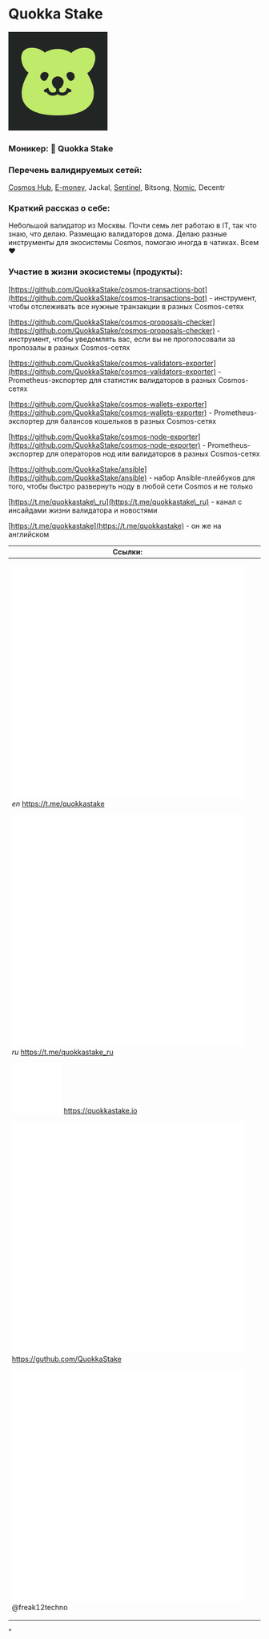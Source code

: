 # Quokka Stake

<img src="../../.gitbook/assets/image (14) (4).png" alt="" data-size="original">

### **Моникер:** 🐹 Quokka Stake

### **Перечень валидируемых сетей:**

[Cosmos Hub](../../cosmobook/cosmoshub.md), [E-money](../../cosmobook/e-money.md), Jackal, [Sentinel](../../cosmobook/sentinel.md), Bitsong, [Nomic](../../cosmobook/nomic.md), Decentr

### **Краткий рассказ о себе:**

Небольшой валидатор из Москвы. Почти семь лет работаю в IT, так что знаю, что делаю. Размещаю валидаторов дома. Делаю разные инструменты для экосистемы Cosmos, помогаю иногда в чатиках. Всем ❤️

### **Участие в жизни экосистемы (продукты):**

[https://github.com/QuokkaStake/cosmos-transactions-bot](https://github.com/QuokkaStake/cosmos-transactions-bot) - инструмент, чтобы отслеживать все нужные транзакции в разных Cosmos-сетях

[https://github.com/QuokkaStake/cosmos-proposals-checker](https://github.com/QuokkaStake/cosmos-proposals-checker) - инструмент, чтобы уведомлять вас, если вы не проголосовали за пропозалы в разных Cosmos-сетях

[https://github.com/QuokkaStake/cosmos-validators-exporter](https://github.com/QuokkaStake/cosmos-validators-exporter) - Prometheus-экспортер для статистик валидаторов в разных Cosmos-сетях

[https://github.com/QuokkaStake/cosmos-wallets-exporter](https://github.com/QuokkaStake/cosmos-wallets-exporter) - Prometheus-экспортер для балансов кошельков в разных Cosmos-сетях

[https://github.com/QuokkaStake/cosmos-node-exporter](https://github.com/QuokkaStake/cosmos-node-exporter) - Prometheus-экспортер для операторов нод или валидаторов в разных Cosmos-сетях

[https://github.com/QuokkaStake/ansible](https://github.com/QuokkaStake/ansible) - набор Ansible-плейбуков для того, чтобы быстро развернуть ноду в любой сети Cosmos и не только

[https://t.me/quokkastake\_ru](https://t.me/quokkastake\_ru) - канал с инсайдами жизни валидатора и новостями

[https://t.me/quokkastake](https://t.me/quokkastake) - он же на английском



<table><thead><tr><th>Ссылки:</th><th data-hidden></th><th data-hidden></th></tr></thead><tbody><tr><td><p><img src="../../.gitbook/assets/icons8-телеграмма-app-480 (5).png" alt="" data-size="line"><em>en</em> <a href="https://t.me/quokkastake">https://t.me/quokkastake</a> </p><p><img src="../../.gitbook/assets/icons8-телеграмма-app-480 (11).png" alt="" data-size="line"><em>ru</em> <a href="https://t.me/quokkastake_ru">https://t.me/quokkastake_ru</a> </p><p><img src="../../.gitbook/assets/icons8-интернет-100 (8).png" alt="" data-size="line"> <a href="https://quokkastake.io">https://quokkastake.io</a> </p><p><img src="../../.gitbook/assets/icons8-github-480 (1).png" alt="" data-size="line"> <a href="https://guthub.com/QuokkaStake">https://guthub.com/QuokkaStake</a> </p><p><img src="../../.gitbook/assets/icons8-телеграмма-app-480 (6).png" alt="" data-size="line"> @freak12techno</p></td><td></td><td></td></tr></tbody></table>



"
